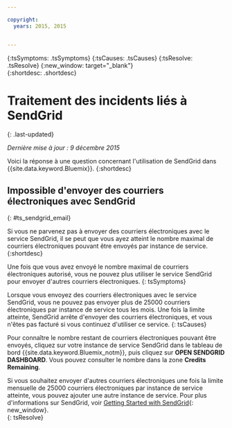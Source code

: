 ```yaml
---

copyright:
  years: 2015, 2015


---
```



{:tsSymptoms: .tsSymptoms}
{:tsCauses: .tsCauses}
{:tsResolve: .tsResolve}
{:new_window: target="_blank"}  
{:shortdesc: .shortdesc}

# Traitement des incidents liés à SendGrid
{: .last-updated}

*Dernière mise à jour : 9 décembre 2015*

Voici la réponse à une question concernant l'utilisation de SendGrid dans {{site.data.keyword.Bluemix}}.
{:shortdesc}


## Impossible d'envoyer des courriers électroniques avec SendGrid
{: #ts_sendgrid_email}

Si vous ne parvenez pas à envoyer des courriers électroniques avec le service SendGrid, il se peut que vous ayez atteint le nombre maximal de
courriers
électroniques pouvant être envoyés par instance de service.
{:shortdesc}


Une fois que vous avez envoyé le nombre maximal de courriers électroniques autorisé, vous ne pouvez plus utiliser le service SendGrid pour envoyer
d'autres
courriers électroniques.
{: tsSymptoms}


Lorsque vous envoyez des courriers électroniques avec le service SendGrid, vous ne pouvez pas envoyer plus de 25000 courriers électroniques par
instance de
service tous les mois. Une fois la limite atteinte, SendGrid arrête d'envoyer des courriers électroniques, et vous n'êtes pas facturé si vous continuez
d'utiliser
ce service.
{: tsCauses}

Pour connaître le nombre restant de courriers électroniques pouvant être envoyés, cliquez sur votre instance de service SendGrid dans le tableau de
bord {{site.data.keyword.Bluemix_notm}}, puis cliquez sur **OPEN SENDGRID DASHBOARD**. Vous
pouvez consulter le nombre dans la zone **Credits Remaining**.


Si vous souhaitez envoyer d'autres courriers électroniques une fois la limite mensuelle de
25000 courriers électroniques par instance de service atteinte, vous pouvez ajouter une autre instance de service. Pour plus d'informations sur SendGrid,
voir [Getting Started with SendGrid](https://sendgrid.com/docs/index.html){: new_window}.    
{: tsResolve}
